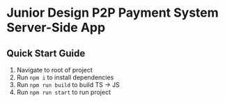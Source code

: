 # Junior Design P2P Payment System Server-Side App

## Quick Start Guide
1. Navigate to root of project
2. Run ``npm i`` to install dependencies
3. Run ``npm run build`` to build TS -> JS
4. Run ``npm run start`` to run project
